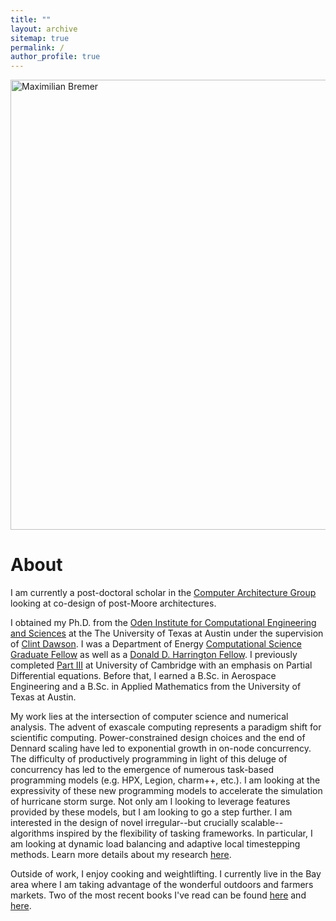 ```yaml
---
title: ""
layout: archive
sitemap: true
permalink: /
author_profile: true
---
```


<img src="/assets/images/bremer_index.jpg" width="720px" alt="Maximilian Bremer" align="middle" />

# About

I am currently a post-doctoral scholar in the [Computer Architecture Group](https://crd.lbl.gov/departments/computer-science/cag/) looking at co-design of post-Moore architectures.

I obtained my Ph.D. from the [Oden Institute for Computational Engineering and Sciences](https://www.oden.utexas.edu/) at the The University of Texas at Austin under the supervision of [Clint Dawson](http://chg.ices.utexas.edu/). I was a Department of Energy [Computational Science Graduate Fellow](https://www.krellinst.org/csgf/) as well as a [Donald D. Harrington Fellow](https://harrington.utexas.edu/).
I previously completed [Part III](https://www.maths.cam.ac.uk/postgrad/part-iii/current) at University of Cambridge with an emphasis on Partial Differential equations. Before that, I earned a B.Sc. in Aerospace Engineering and a B.Sc. in Applied Mathematics from the University of Texas at Austin.

My work lies at the intersection of computer science and numerical analysis. The advent of exascale computing represents a paradigm shift for scientific computing. Power-constrained design choices and the end of Dennard scaling have led to exponential growth in on-node concurrency.
The difficulty of productively programming in light of this deluge of concurrency has led to the emergence of numerous task-based programming models (e.g. HPX, Legion, charm++, etc.). I am looking at the expressivity of these new programming models to accelerate the simulation of hurricane storm surge. Not only am I looking to leverage features provided by these models, but I am looking to go a step further. I am interested in the design of novel irregular--but crucially scalable--algorithms inspired by the flexibility of tasking frameworks. In particular, I am looking at dynamic load balancing and adaptive local timestepping methods. Learn more details about my research [here](/research/).


Outside of work, I enjoy cooking and weightlifting.
I currently live in the Bay area where I am taking advantage of the wonderful outdoors and farmers markets.
Two of the most recent books I've read can be found [here](https://www.goodreads.com/book/show/20518872-the-three-body-problem) and [here](https://www.goodreads.com/book/show/85767.Gender_Trouble).
